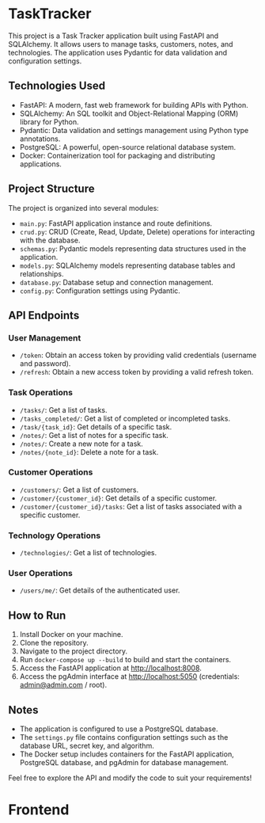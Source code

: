 # TaskTracker

This project is a Task Tracker application built using FastAPI and SQLAlchemy. It allows users to manage tasks, customers, notes, and technologies. The application uses Pydantic for data validation and configuration settings.

## Technologies Used

- FastAPI: A modern, fast web framework for building APIs with Python.
- SQLAlchemy: An SQL toolkit and Object-Relational Mapping (ORM) library for Python.
- Pydantic: Data validation and settings management using Python type annotations.
- PostgreSQL: A powerful, open-source relational database system.
- Docker: Containerization tool for packaging and distributing applications.

## Project Structure

The project is organized into several modules:

- `main.py`: FastAPI application instance and route definitions.
- `crud.py`: CRUD (Create, Read, Update, Delete) operations for interacting with the database.
- `schemas.py`: Pydantic models representing data structures used in the application.
- `models.py`: SQLAlchemy models representing database tables and relationships.
- `database.py`: Database setup and connection management.
- `config.py`: Configuration settings using Pydantic.

## API Endpoints

### User Management

- `/token`: Obtain an access token by providing valid credentials (username and password).
- `/refresh`: Obtain a new access token by providing a valid refresh token.

### Task Operations

- `/tasks/`: Get a list of tasks.
- `/tasks_completed/`: Get a list of completed or incompleted tasks.
- `/task/{task_id}`: Get details of a specific task.
- `/notes/`: Get a list of notes for a specific task.
- `/notes/`: Create a new note for a task.
- `/notes/{note_id}`: Delete a note for a task.

### Customer Operations

- `/customers/`: Get a list of customers.
- `/customer/{customer_id}`: Get details of a specific customer.
- `/customer/{customer_id}/tasks`: Get a list of tasks associated with a specific customer.

### Technology Operations

- `/technologies/`: Get a list of technologies.

### User Operations

- `/users/me/`: Get details of the authenticated user.

## How to Run

1. Install Docker on your machine.
2. Clone the repository.
3. Navigate to the project directory.
4. Run `docker-compose up --build` to build and start the containers.
5. Access the FastAPI application at [http://localhost:8008](http://localhost:8008).
6. Access the pgAdmin interface at [http://localhost:5050](http://localhost:5050) (credentials: admin@admin.com / root).

## Notes

- The application is configured to use a PostgreSQL database.
- The `settings.py` file contains configuration settings such as the database URL, secret key, and algorithm.
- The Docker setup includes containers for the FastAPI application, PostgreSQL database, and pgAdmin for database management.

Feel free to explore the API and modify the code to suit your requirements!

# Frontend
